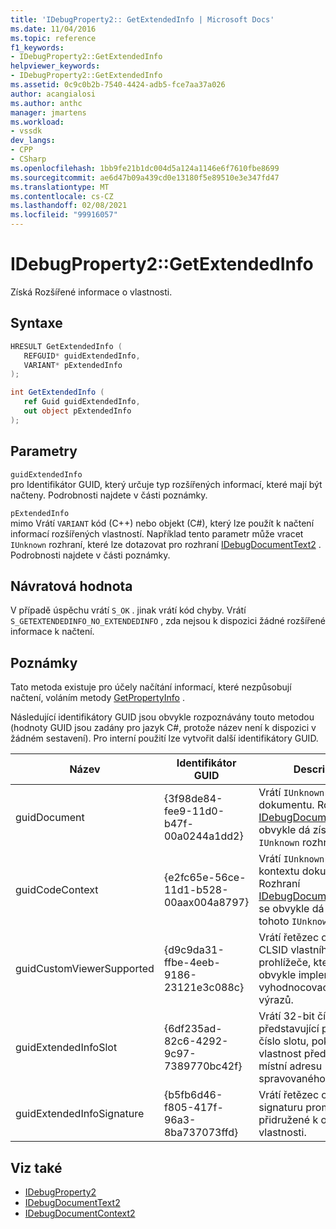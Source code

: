 ```yaml
---
title: 'IDebugProperty2:: GetExtendedInfo | Microsoft Docs'
ms.date: 11/04/2016
ms.topic: reference
f1_keywords:
- IDebugProperty2::GetExtendedInfo
helpviewer_keywords:
- IDebugProperty2::GetExtendedInfo
ms.assetid: 0c9c0b2b-7540-4424-adb5-fce7aa37a026
author: acangialosi
ms.author: anthc
manager: jmartens
ms.workload:
- vssdk
dev_langs:
- CPP
- CSharp
ms.openlocfilehash: 1bb9fe21b1dc004d5a124a1146e6f7610fbe8699
ms.sourcegitcommit: ae6d47b09a439cd0e13180f5e89510e3e347fd47
ms.translationtype: MT
ms.contentlocale: cs-CZ
ms.lasthandoff: 02/08/2021
ms.locfileid: "99916057"
---
```

# <a name="idebugproperty2getextendedinfo"></a>IDebugProperty2::GetExtendedInfo
Získá Rozšířené informace o vlastnosti.

## <a name="syntax"></a>Syntaxe

```cpp
HRESULT GetExtendedInfo ( 
   REFGUID* guidExtendedInfo,
   VARIANT* pExtendedInfo
);
```

```csharp
int GetExtendedInfo ( 
   ref Guid guidExtendedInfo,
   out object pExtendedInfo
);
```

## <a name="parameters"></a>Parametry
`guidExtendedInfo`\
pro Identifikátor GUID, který určuje typ rozšířených informací, které mají být načteny. Podrobnosti najdete v části poznámky.

`pExtendedInfo`\
mimo Vrátí `VARIANT` kód (C++) nebo objekt (C#), který lze použít k načtení informací rozšířených vlastností. Například tento parametr může vracet `IUnknown` rozhraní, které lze dotazovat pro rozhraní [IDebugDocumentText2](../../../extensibility/debugger/reference/idebugdocumenttext2.md) . Podrobnosti najdete v části poznámky.

## <a name="return-value"></a>Návratová hodnota
 V případě úspěchu vrátí `S_OK` . jinak vrátí kód chyby. Vrátí `S_GETEXTENDEDINFO_NO_EXTENDEDINFO` , zda nejsou k dispozici žádné rozšířené informace k načtení.

## <a name="remarks"></a>Poznámky
 Tato metoda existuje pro účely načítání informací, které nezpůsobují načtení, voláním metody [GetPropertyInfo](../../../extensibility/debugger/reference/idebugproperty2-getpropertyinfo.md) .

 Následující identifikátory GUID jsou obvykle rozpoznávány touto metodou (hodnoty GUID jsou zadány pro jazyk C#, protože název není k dispozici v žádném sestavení). Pro interní použití lze vytvořit další identifikátory GUID.

|Název|Identifikátor GUID|Description|
|----------|----------|-----------------|
|guidDocument|{3f98de84-fee9-11d0-b47f-00a0244a1dd2}|Vrátí `IUnknown` rozhraní k dokumentu. Rozhraní [IDebugDocumentText2](../../../extensibility/debugger/reference/idebugdocumenttext2.md) se obvykle dá získat z tohoto `IUnknown` rozhraní.|
|guidCodeContext|{e2fc65e-56ce-11d1-b528-00aax004a8797}|Vrátí `IUnknown` rozhraní do kontextu dokumentu. Rozhraní [IDebugDocumentContext2](../../../extensibility/debugger/reference/idebugdocumentcontext2.md) se obvykle dá získat z tohoto `IUnknown` rozhraní.|
|guidCustomViewerSupported|{d9c9da31-ffbe-4eeb-9186-23121e3c088c}|Vrátí řetězec obsahující CLSID vlastního prohlížeče, který je obvykle implementován vyhodnocovacím filtrem výrazů.|
|guidExtendedInfoSlot|{6df235ad-82c6-4292-9c97-7389770bc42f}|Vrátí 32-bit číslo představující požadované číslo slotu, pokud tato vlastnost představuje místní adresu spravovaného kódu.|
|guidExtendedInfoSignature|{b5fb6d46-f805-417f-96a3-8ba737073ffd}|Vrátí řetězec obsahující signaturu proměnné přidružené k objektu vlastnosti.|

## <a name="see-also"></a>Viz také
- [IDebugProperty2](../../../extensibility/debugger/reference/idebugproperty2.md)
- [IDebugDocumentText2](../../../extensibility/debugger/reference/idebugdocumenttext2.md)
- [IDebugDocumentContext2](../../../extensibility/debugger/reference/idebugdocumentcontext2.md)
